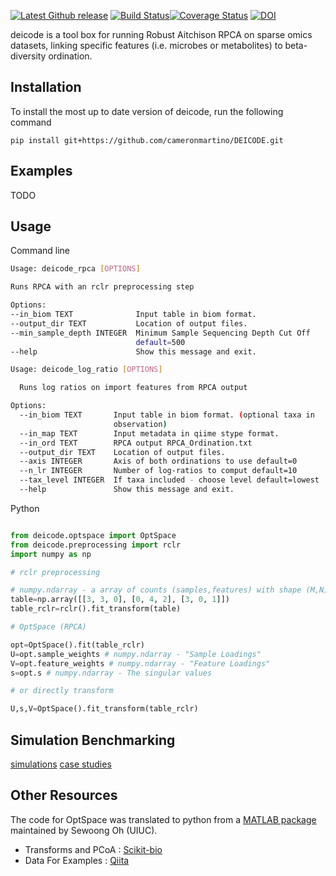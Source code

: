 
[![Latest Github release](https://img.shields.io/github/release/cjm007/DEICODE.svg)](https://github.com/cjm007/DEICODE/releases/latest)
[![Build Status](https://travis-ci.org/cameronmartino/DEICODE.svg?branch=master)](https://travis-ci.org/cameronmartino/DEICODE)[![Coverage Status](https://coveralls.io/repos/github/cjm007/DEICODE/badge.svg?branch=master)](https://coveralls.io/github/cjm007/DEICODE?branch=master)
[![DOI](https://zenodo.org/badge/72654142.svg)](https://zenodo.org/badge/latestdoi/72654142)

deicode is a tool box for running Robust Aitchison RPCA on sparse omics datasets, linking specific features (i.e. microbes or metabolites) to beta-diversity ordination.

## Installation

To install the most up to date version of deicode, run the following command

    pip install git+https://github.com/cameronmartino/DEICODE.git

## Examples

TODO

## Usage

Command line
```sh
Usage: deicode_rpca [OPTIONS]

Runs RPCA with an rclr preprocessing step

Options:
--in_biom TEXT              Input table in biom format.
--output_dir TEXT           Location of output files.
--min_sample_depth INTEGER  Minimum Sample Sequencing Depth Cut Off
                            default=500
--help                      Show this message and exit.

Usage: deicode_log_ratio [OPTIONS]

  Runs log ratios on import features from RPCA output

Options:
  --in_biom TEXT       Input table in biom format. (optional taxa in
                       observation)
  --in_map TEXT        Input metadata in qiime stype format.
  --in_ord TEXT        RPCA output RPCA_Ordination.txt
  --output_dir TEXT    Location of output files.
  --axis INTEGER       Axis of both ordinations to use default=0
  --n_lr INTEGER       Number of log-ratios to comput default=10
  --tax_level INTEGER  If taxa included - choose level default=lowest
  --help               Show this message and exit.
```

Python
```python

from deicode.optspace import OptSpace
from deicode.preprocessing import rclr
import numpy as np

# rclr preprocessing

# numpy.ndarray - a array of counts (samples,features) with shape (M,N) where N>M
table=np.array([[3, 3, 0], [0, 4, 2], [3, 0, 1]]) 
table_rclr=rclr().fit_transform(table)

# OptSpace (RPCA)

opt=OptSpace().fit(table_rclr)
U=opt.sample_weights # numpy.ndarray - "Sample Loadings" 
V=opt.feature_weights # numpy.ndarray - "Feature Loadings" 
s=opt.s # numpy.ndarray - The singular values

# or directly transform

U,s,V=OptSpace().fit_transform(table_rclr)

```

## Simulation Benchmarking

[simulations](https://github.com/cameronmartino/DEICODE/blob/master/Benchmarking/simulations/simulations.ipynb)
[case studies](https://github.com/cameronmartino/DEICODE/blob/master/Benchmarking/case_studies/case_studies.ipynb)

## Other Resources

The code for OptSpace was translated to python from a [MATLAB package](http://swoh.web.engr.illinois.edu/software/optspace/code.html) maintained by Sewoong Oh (UIUC).

- Transforms and PCoA : [Scikit-bio](https://github.com/biocore/scikit-bio)
- Data For Examples : [Qiita](https://qiita.ucsd.edu/)
